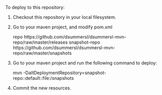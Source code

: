 
To deploy to this repository:

1. Checkout this repository in your local filesystem.
2. Go to your maven project, and modify pom.xml

    <distributionManagement>
        <repository>
            <id>repo</id>
            <url>https://github.com/dsummersl/dsummersl-mvn-repo/raw/master/releases</url>
        </repository>
        <snapshotRepository>
            <id>snapshot-repo</id>
            <url>https://github.com/dsummersl/dsummersl-mvn-repo/raw/master/snapshots</url>
        </snapshotRepository>
    </distributionManagement>

3. Go to your maven project and run the following command to deploy:

    mvn -DaltDeploymentRepository=snapshot-repo::default::file:<path to project dsummersl-mvn-repo>/snapshots

4. Commit the new resources.
